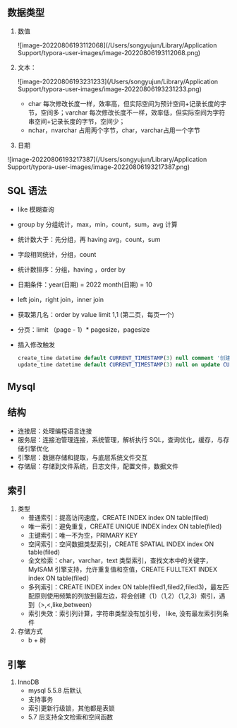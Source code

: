 ## 数据类型

1. 数值

   ![image-20220806193112068](/Users/songyujun/Library/Application Support/typora-user-images/image-20220806193112068.png)

2. 文本：

   ![image-20220806193231233](/Users/songyujun/Library/Application Support/typora-user-images/image-20220806193231233.png)

   * char 每次修改长度一样，效率高，但实际空间为预计空间+记录长度的字节，空间多；varchar 每次修改长度不一样，效率低，但实际空间为字符串空间+记录长度的字节，空间少；
   * nchar，nvarchar 占用两个字节，char，varchar占用一个字节

3. 日期

![image-20220806193217387](/Users/songyujun/Library/Application Support/typora-user-images/image-20220806193217387.png)

## SQL 语法

* like 模糊查询

* group by 分组统计，max，min，count，sum，avg 计算

* 统计数大于：先分组，再 having avg，count，sum

* 字段相同统计，分组，count

* 统计数排序：分组，having ，order by

* 日期条件：year(日期) = 2022 month(日期) = 10

* left join，right join，inner join

* 获取第几名：order by value limit 1,1 (第二页，每页一个)

* 分页：limit （page - 1）* pagesize，pagesize

* 插入修改触发

  ```sql
  create_time datetime default CURRENT_TIMESTAMP(3) null comment '创建时间',
  update_time datetime default CURRENT_TIMESTAMP(3) null on update CURRENT_TIMESTAMP(3) comment '更新时间',
  ```

## Mysql

## 结构

* 连接层：处理编程语言连接
* 服务层：连接池管理连接，系统管理，解析执行 SQL，查询优化，缓存，与存储引擎优化
* 引擎层：数据存储和提取，与底层系统文件交互
* 存储层：存储到文件系统，日志文件，配置文件，数据文件

## 索引 

1. 类型
   * 普通索引：提高访问速度，CREATE INDEX index ON table(filed)
   * 唯一索引：避免重复，CREATE UNIQUE INDEX index ON table(filed)
   * 主键索引：唯一不为空，PRIMARY KEY
   * 空间索引：空间数据类型索引，CREATE SPATIAL INDEX index ON table(filed)
   * 全文检索：char，varchar，text 类型索引，查找文本中的关键字，MyISAM 引擎支持，允许重复值和空值，CREATE FULLTEXT INDEX index ON table(filed）
   * 多列索引：CREATE INDEX index ON table(filed1,filed2,filed3)，最左匹配原则使用频繁的列放到最左边，将会创建（1）（1,2）（1,2,3）索引，遇到（>,<,like,between）
   * 索引失效：索引列计算，字符串类型没有加引号， like, 没有最左索引列条件
2. 存储方式
   * b + 树

## 引擎

1. InnoDB
   * mysql 5.5.8 后默认
   * 支持事务
   * 索引更新行级锁，其他都是表锁
   * 5.7 后支持全文检索和空间函数